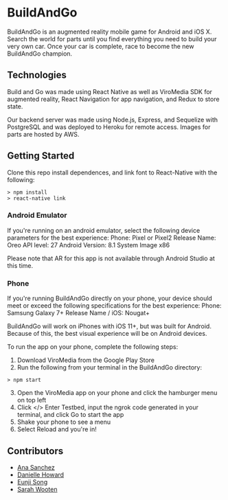 # BuildAndGo

BuildAndGo is an augmented reality mobile game for Android and iOS X. Search the world for parts until you find everything you need to build your very own car. Once your car is complete, race to become the new BuildAndGo champion.

## Technologies
Build and Go was made using React Native as well as ViroMedia SDK for augmented reality, React Navigation for app navigation, and Redux to store state.

Our backend server was made using Node.js, Express, and Sequelize with PostgreSQL and was deployed to Heroku for remote access. Images for parts are hosted by AWS.

## Getting Started
Clone this repo install dependences, and link font to React-Native with the following:
```
> npm install
> react-native link
```
### Android Emulator
If you're running on an android emulator, select the following device parameters for the best experience:
Phone: Pixel or Pixel2
Release Name: Oreo
API level: 27
Android Version: 8.1
System Image x86

Please note that AR for this app is not available through Android Studio at this time.

### Phone
If you're running BuildAndGo directly on your phone, your device should meet or exceed the following specifications for the best experience:
Phone: Samsung Galaxy 7+
Release Name / iOS: Nougat+

BuildAndGo will work on iPhones with iOS 11+, but was built for Android. Because of this, the best visual experience will be on Android devices.

To run the app on your phone, complete the following steps:
1. Download ViroMedia from the Google Play Store
2. Run the following from your terminal in the BuildAndGo directory:
```
> npm start
```
3. Open the ViroMedia app on your phone and click the hamburger menu on top left
4. Click </> Enter Testbed, input the ngrok code generated in your terminal, and click Go to start the app
5. Shake your phone to see a menu
6. Select Reload and you're in!


## Contributors

* [Ana Sanchez](https://github.com/anacsanchez)
* [Danielle Howard](https://github.com/danielleh)
* [Eunji Song](https://github.com/eunjisong)
* [Sarah Wooten](https://github.com/snwooten)

